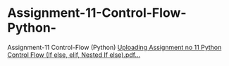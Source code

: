 # Assignment-11-Control-Flow-Python-
Assignment-11 Control-Flow (Python)
[Uploading Assignment no 11 Python Control Flow (If else, elif, Nested If else).pdf…]()
